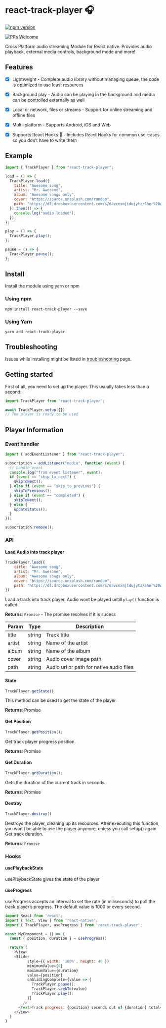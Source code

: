 # react-track-player 🎧

[![npm version](https://badge.fury.io/js/react-track-player.svg)](https://badge.fury.io/js/react-track-player)

[![PRs Welcome](https://img.shields.io/badge/PRs-Welcome-brightgreen.svg)](https://github.com/YajanaRao/Serenity/pulls)

Cross Platform audio streaming Module for React native. Provides audio playback, external media controls, background mode and more!

## Features

- [x] Lightweight - Complete audio library without managing queue, the code is optimized to use least resources
- [x] Background play - Audio can be playing in the background and media can be controlled externally as well
- [x] Local or network, files or streams - Support for online streaming and offline files
- [x] Multi-platform - Supports Android, iOS and Web
- [x] Supports React Hooks 🎣 - Includes React Hooks for common use-cases so you don’t have to write them


## Example

```javascript
import { TrackPlayer } from "react-track-player";

load = () => {
  TrackPlayer.load({
    title: "Awesome song",
    artist: "Mr. Awesome",
    album: "Awesome songs only",
    cover: "https://source.unsplash.com/random",
    path: "https://dl.dropboxusercontent.com/s/8avcnxmjtdujytz/Sher%20Aaya%20Sher.mp3?dl=0",
  }).then(() => {
    console.log("audio loaded");
  });
};

play = () => {
  TrackPlayer.play();
};

pause = () => {
  TrackPlayer.pause();
};
```

## Install

Install the module using yarn or npm
### Using npm

`npm install react-track-player --save`

### Using Yarn

`yarn add react-track-player`


## Troubleshooting

Issues while installing might be listed in [troubleshooting](docs/troubleshooting.md) page.

## Getting started

First of all, you need to set up the player. This usually takes less than a second:

```javascript
import TrackPlayer from 'react-track-player';

await TrackPlayer.setup({})
// The player is ready to be used
```

## Player Information
### Event handler

```javascript
import { addEventListener } from "react-track-player";

subscription = addListener("media", function (event) {
  // handle event
  console.log("from event listener", event);
  if (event == "skip_to_next") {
    skipToNext();
  } else if (event == "skip_to_previous") {
    skipToPrevious();
  } else if (event == "completed") {
    skipToNext();
  } else {
    updateStatus();
  }
});

subscription.remove();
```

### API
#### Load Audio into track player
```js
TrackPlayer.load({
    title: "Awesome song",
    artist: "Mr. Awesome",
    album: "Awesome songs only",
    cover: "https://source.unsplash.com/random",
    path: "https://dl.dropboxusercontent.com/s/8avcnxmjtdujytz/Sher%20Aaya%20Sher.mp3?dl=0",
})
```
Load a track into track player. Audio wont be played untill `play()` function is called.

**Returns**: `Promise` - The promise resolves if it is sucess

| Param |	Type	| Description |
| ------ | --------- | --------- |
| title | string |	Track title |
| artist | string | Name of the artist |
| album | string | Name of the album |
| cover | string | Audio cover image path |
| path | string | Audio url or path for native audio files |


#### State

```js
TrackPlayer.getState()
```

This method can be used to get the state of the player

**Returns**: Promise<String>

#### Get Position

```js
TrackPlayer.getPosition();
```

Get track player progress position.

**Returns**: Promise<number>
#### Get Duration

```js
TrackPlayer.getDuration();
```
Gets the duration of the current track in seconds.

**Returns**: Promise<number>

#### Destroy

```js
TrackPlayer.destroy()
```

Destroys the player, cleaning up its resources. After executing this function, you won’t be able to use the player anymore, unless you call setup() again.
Get track duration.

**Returns**: `Promise`

### Hooks

#### usePlaybackState

usePlaybackState gives the state of the player 

#### useProgress

useProgress accepts an interval to set the rate (in miliseconds) to poll the track player’s progress. The default value is 1000 or every second.

```js
import React from 'react';
import { Text, View } from 'react-native';
import { TrackPlayer, useProgress } from 'react-track-player';

const MyComponent = () => {
  const { position, duration } = useProgress()

  return (
    <View>
    <Slider
          style={{ width: '100%', height: 40 }}
          minimumValue={0}
          maximumValue={duration}
          value={position}
          onSlidingComplete={value => {
            TrackPlayer.pause();
            TrackPlayer.seekTo(value)
            TrackPlayer.play();
          }}
        />
      <Text>Track progress: {position} seconds out of {duration} total</Text>
    </View>
  )
}
```
